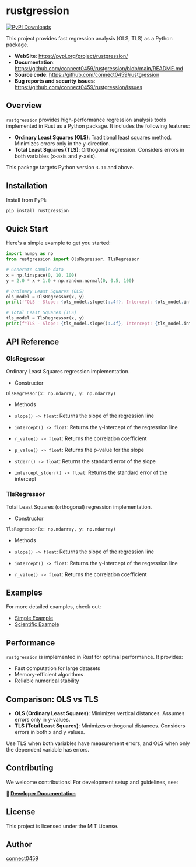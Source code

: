 # rustgression

[![PyPI Downloads](https://static.pepy.tech/badge/rustgression)](https://pepy.tech/projects/rustgression)

This project provides fast regression analysis (OLS, TLS) as a Python package.

- **WebSite**: <https://pypi.org/project/rustgression/>
- **Documentation**: <https://github.com/connect0459/rustgression/blob/main/README.md>
- **Source code**: <https://github.com/connect0459/rustgression>
- **Bug reports and security issues**: <https://github.com/connect0459/rustgression/issues>

## Overview

`rustgression` provides high-performance regression analysis tools implemented in Rust as a Python package.
It includes the following features:

- **Ordinary Least Squares (OLS)**: Traditional least squares method. Minimizes errors only in the y-direction.
- **Total Least Squares (TLS)**: Orthogonal regression. Considers errors in both variables (x-axis and y-axis).

This package targets Python version `3.11` and above.

## Installation

Install from PyPI:

```bash
pip install rustgression
```

## Quick Start

Here's a simple example to get you started:

```python
import numpy as np
from rustgression import OlsRegressor, TlsRegressor

# Generate sample data
x = np.linspace(0, 10, 100)
y = 2.0 * x + 1.0 + np.random.normal(0, 0.5, 100)

# Ordinary Least Squares (OLS)
ols_model = OlsRegressor(x, y)
print(f"OLS - Slope: {ols_model.slope():.4f}, Intercept: {ols_model.intercept():.4f}")

# Total Least Squares (TLS)
tls_model = TlsRegressor(x, y)
print(f"TLS - Slope: {tls_model.slope():.4f}, Intercept: {tls_model.intercept():.4f}")
```

## API Reference

### OlsRegressor

Ordinary Least Squares regression implementation.

- Constructor

```python
OlsRegressor(x: np.ndarray, y: np.ndarray)
```

- Methods

- `slope() -> float`: Returns the slope of the regression line
- `intercept() -> float`: Returns the y-intercept of the regression line
- `r_value() -> float`: Returns the correlation coefficient
- `p_value() -> float`: Returns the p-value for the slope
- `stderr() -> float`: Returns the standard error of the slope
- `intercept_stderr() -> float`: Returns the standard error of the intercept

### TlsRegressor

Total Least Squares (orthogonal) regression implementation.

- Constructor

```python
TlsRegressor(x: np.ndarray, y: np.ndarray)
```

- Methods

- `slope() -> float`: Returns the slope of the regression line
- `intercept() -> float`: Returns the y-intercept of the regression line
- `r_value() -> float`: Returns the correlation coefficient

## Examples

For more detailed examples, check out:

- [Simple Example](../../examples/simple_example.py)
- [Scientific Example](../../examples/scientific_example.py)

## Performance

`rustgression` is implemented in Rust for optimal performance. It provides:

- Fast computation for large datasets
- Memory-efficient algorithms
- Reliable numerical stability

## Comparison: OLS vs TLS

- **OLS (Ordinary Least Squares)**: Minimizes vertical distances. Assumes errors only in y-values.
- **TLS (Total Least Squares)**: Minimizes orthogonal distances. Considers errors in both x and y values.

Use TLS when both variables have measurement errors, and OLS when only the dependent variable has errors.

## Contributing

We welcome contributions! For development setup and guidelines, see:

**🔗 [Developer Documentation](development.md)**

## License

This project is licensed under the MIT License.

## Author

[connect0459](https://github.com/connect0459)
